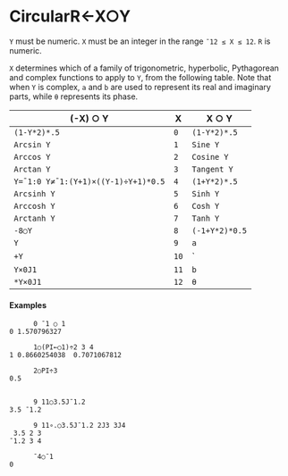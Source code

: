 




<h1 class="heading"><span class="name">Circular</span><span class="command">R←X○Y</span></h1>

`Y` must be numeric.  `X` must be an integer in the range `¯12 ≤ X ≤ 12`. `R` is numeric.


`X` determines which of a family of trigonometric, hyperbolic, Pythagorean  and complex functions to apply to `Y`, from the following table. Note that when `Y` is complex, `a` and  `b` are used to represent its real and imaginary parts, while `θ` represents its phase.


| (-X) ○ Y | X | X ○ Y |
| --- | --- | ---  |
| `(1-Y*2)*.5` | `0` | `(1-Y*2)*.5` |
| `Arcsin Y` | `1` | `Sine Y` |
| `Arccos Y` | `2` | `Cosine Y` |
| `Arctan Y` | `3` | `Tangent Y` |
| `Y=¯1:0 Y≠¯1:(Y+1)×((Y-1)÷Y+1)*0.5` | `4` | `(1+Y*2)*.5` |
| `Arcsinh Y` | `5` | `Sinh Y` |
| `Arccosh Y` | `6` | `Cosh Y` |
| `Arctanh Y` | `7` | `Tanh Y` |
| `-8○Y` | `8` | `(-1+Y*2)*0.5` |
| `Y` | `9` | `a` |
| `+Y` | `10` | `|Y` |
| `Y×0J1` | `11` | `b` |
| `*Y×0J1` | `12` | `θ` |


#### Examples
```apl
      0 ¯1 ○ 1
0 1.570796327
 
      1○(PI←○1)÷2 3 4
1 0.8660254038  0.7071067812
 
      2○PI÷3
0.5
```
```apl
 
      9 11○3.5J¯1.2
3.5 ¯1.2

      9 11∘.○3.5J¯1.2 2J3 3J4
 3.5 2 3
¯1.2 3 4

      ¯4○¯1
0
```


